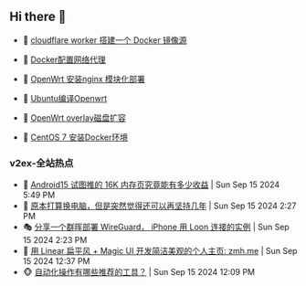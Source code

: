 ## Hi there 👋

<!--
**dkyg666/dkyg666** is a ✨ _special_ ✨ repository because its `README.md` (this file) appears on your GitHub profile.

Here are some ideas to get you started:

- 🔭 I’m currently working on ...
- 🌱 I’m currently learning ...
- 👯 I’m looking to collaborate on ...
- 🤔 I’m looking for help with ...
- 💬 Ask me about ...
- 📫 How to reach me: ...
- 😄 Pronouns: ...
- ⚡ Fun fact: ...
-->

<!-- BLOG-POST-LIST:START -->
- 🦩 [cloudflare worker 搭建一个 Docker 镜像源](http://blog.1996099.xyz/archives/cloudflare-worker-da-jian-yi-ge-docker-jing-xiang-zhan) 

- 🚦 [Docker配置网络代理](http://blog.1996099.xyz/archives/dockerpei-zhi-wang-luo-dai-li) 

- 🫶 [OpenWrt 安装nginx 模块化部署](http://blog.1996099.xyz/archives/openwrt-an-zhuang-nginx-mo-kuai-hua-bu-shu) 

- 🦄 [Ubuntu编译Openwrt](http://blog.1996099.xyz/archives/ubuntuzi-bian-yi-openwrt) 

- 🐻 [OpenWrt overlay磁盘扩容](http://blog.1996099.xyz/archives/openwrt-overlay) 

- 🤖 [CentOS 7 安装Docker环境](http://blog.1996099.xyz/archives/centos-docker) 
<!-- BLOG-POST-LIST:END -->

### v2ex-全站热点
<!-- v2ex:START -->
- 🥸 [Android15 试图推的 16K 内存页究竟能有多少收益](https://www.v2ex.com/t/1073271#reply3) | Sun Sep 15 2024 5:49 PM
- 🤗 [原本打算换电脑，但是突然觉得还可以再坚持几年](https://www.v2ex.com/t/1073259#reply19) | Sun Sep 15 2024 2:27 PM
- 🎭 [分享一个群晖部署 WireGuard， iPhone 用 Loon 连接的实例](https://www.v2ex.com/t/1073258#reply5) | Sun Sep 15 2024 2:23 PM
- 🥷 [用 Linear 扁平风 + Magic UI 开发简洁美观的个人主页: zmh.me](https://www.v2ex.com/t/1073247#reply13) | Sun Sep 15 2024 12:37 PM
- 🐵 [自动化操作有哪些推荐的工具？](https://www.v2ex.com/t/1073244#reply8) | Sun Sep 15 2024 12:09 PM<!-- v2ex:END -->

